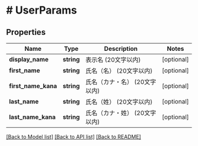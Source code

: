 # # UserParams

## Properties

Name | Type | Description | Notes
------------ | ------------- | ------------- | -------------
**display_name** | **string** | 表示名 (20文字以内) | [optional]
**first_name** | **string** | 氏名（名） (20文字以内) | [optional]
**first_name_kana** | **string** | 氏名（カナ・名） (20文字以内) | [optional]
**last_name** | **string** | 氏名（姓） (20文字以内) | [optional]
**last_name_kana** | **string** | 氏名（カナ・姓） (20文字以内) | [optional]

[[Back to Model list]](../../README.md#models) [[Back to API list]](../../README.md#endpoints) [[Back to README]](../../README.md)
